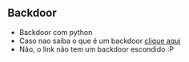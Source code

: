 ## Backdoor

- Backdoor com python
- Caso nao saiba o que é um backdoor <a href="https://canaltech.com.br/seguranca/o-que-e-backdoor-em-computacao-191727/" target="_blanck">clique aqui</a>
- Não, o link não tem um backdoor escondido :P

